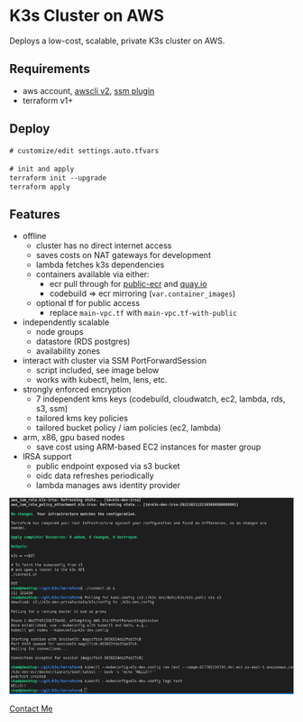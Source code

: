 # K3s Cluster on AWS
Deploys a low-cost, scalable, private K3s cluster on AWS.

## Requirements
* aws account, [awscli v2](https://docs.aws.amazon.com/cli/latest/userguide/getting-started-install.html), [ssm plugin](https://docs.aws.amazon.com/systems-manager/latest/userguide/session-manager-working-with-install-plugin.html#install-plugin-linux)
* terraform v1+

## Deploy
```shell
# customize/edit settings.auto.tfvars

# init and apply
terraform init --upgrade
terraform apply
```

## Features
* offline
  * cluster has no direct internet access
  * saves costs on NAT gateways for development
  * lambda fetches k3s dependencies
  * containers available via either:
    * ecr pull through for [public-ecr](https://gallery.ecr.aws/docker) and [quay.io](https://quay.io/search)
    * codebuild => ecr mirroring (`var.container_images`)
  * optional tf for public access
    * replace `main-vpc.tf` with `main-vpc.tf-with-public`
* independently scalable
  * node groups
  * datastore (RDS postgres)
  * availability zones
* interact with cluster via SSM PortForwardSession
  * script included, see image below
  * works with kubectl, helm, lens, etc.
* strongly enforced encryption
  * 7 independent kms keys (codebuild, cloudwatch, ec2, lambda, rds, s3, ssm)
  * tailored kms key policies
  * tailored bucket policy / iam policies (ec2, lambda)
* arm, x86, gpu based nodes
  * save cost using ARM-based EC2 instances for master group
* IRSA support
  * public endpoint exposed via s3 bucket
  * oidc data refreshes periodically
  * lambda manages aws identity provider

![Output](k3s.png)

[Contact Me](https://discord.gg/zmu6GVnPnj)
